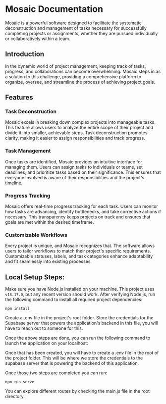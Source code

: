 # Mosaic Documentation

Mosaic is a powerful software designed to facilitate the systematic deconstruction and management of tasks necessary for successfully completing projects or assignments, whether they are pursued individually or collaboratively within a team.

## Introduction

In the dynamic world of project management, keeping track of tasks, progress, and collaborations can become overwhelming. Mosaic steps in as a solution to this challenge, providing a comprehensive platform to organize, oversee, and streamline the process of achieving project goals.

## Features

### Task Deconstruction

Mosaic excels in breaking down complex projects into manageable tasks. This feature allows users to analyze the entire scope of their project and divide it into smaller, achievable steps. Task deconstruction promotes clarity, making it easier to assign responsibilities and track progress.

### Task Management

Once tasks are identified, Mosaic provides an intuitive interface for managing them. Users can assign tasks to individuals or teams, set deadlines, and prioritize tasks based on their significance. This ensures that everyone involved is aware of their responsibilities and the project's timeline.

### Progress Tracking

Mosaic offers real-time progress tracking for each task. Users can monitor how tasks are advancing, identify bottlenecks, and take corrective actions if necessary. This transparency keeps projects on track and ensures that goals are met within the desired timeframe.

### Customizable Workflows

Every project is unique, and Mosaic recognizes that. The software allows users to tailor workflows to match their project's specific requirements. Customizable statuses, labels, and task categories enhance adaptability and fit seamlessly into existing processes.

## Local Setup Steps:
Make sure you have Node.js installed on your machine. This project uses `v18.17.0`, but any recent version should work.
After verifying Node.js, run the following command to install all required project dependencies:
```
npm install
```
Create a .env file in the project's root folder. Store the credentials for the Supabase server that powers the application's backend in this file, you will have to reach out to someone for this.

Once the above steps are done, you can run the following command to launch the application on your localhost:

Once that has been created, you will have to create a .env file in the root of the project folder. This will be where we store the credentials to the supabase server that is powering the backend of this application. 

Once those two steps are completed you can run:

```
npm run serve
```
You can explore different routes by checking the main.js file in the root directory.
